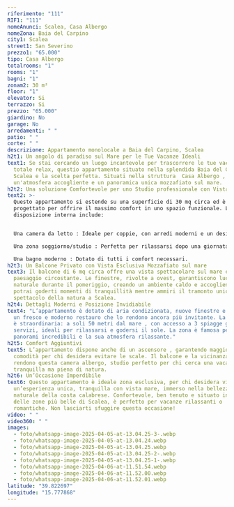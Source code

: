 ```yaml
---
riferimento: "111"
RIF1: "111"
nomeAnunci: Scalea, Casa Albergo
nomeZona: Baia del Carpino
city1: Scalea
street1: San Severino
prezzo1: "65.000"
tipo: Casa Albergo
totalrooms: "1"
rooms: "1"
bagni: "1"
zonam2: 30 m²
floor: "1"
elevator: Si
terrazzo: Si
prezzo: "65.000"
giardino: No
garage: No
arredamenti: " "
patio: " "
corte: " "
descrizione: Appartamento monolocale a Baia del Carpino, Scalea
h2t1: Un angolo di paradiso sul Mare per le Tue Vacanze Ideali
text1: Se stai cercando un luogo incantevole per trascorrere le tue vacanze in
  totale relax, questio appartamento situato nella splendida Baia del Carpino a
  Scalea e la scelta perfetta. Situati nella struttura  Casa Albergo , offrono
  un'atmosfera accogliente e un panoramica unica mozzafiato sul mare.
h2t2: Una soluzione Comfortevole per uno Studio professionale con Vista sul Mare
text2: >-
  Questo appartamento si estende su una superficie di 30 mq circa ed è
  progettato per offrire il massimo comfort in uno spazio funzionale. La
  disposizione interna include:


  Una camera da letto : Ideale per coppie, con arredi moderni e un design accogliente.

  Una zona soggiorno/studio : Perfetta per rilassarsi dopo una giornata al mare.

  Una bagno moderno : Dotato di tutti i comfort necessari.
h2t3: Un Balcone Privato con Vista Esclusiva Mozzafiato sul mare
text3: Il balcone di 6 mq circa offre una vista spettacolare sul mare e sul
  paesaggio circostante. Le finestre, rivolte a ovest, garantiscono luce
  naturale durante il pomeriggio, creando un ambiente caldo e accogliente. Qui
  potrai goderti momenti di tranquillità mentre ammiri il tramonto unico
  spettacolo della natura a Scalea.
h2t4: Dettagli Moderni e Posizione Invidiabile
text4: "L’appartamento è dotato di aria condizionata, nuove finestre e porte, e
  un fresco e moderno restauro che lo rendono ancora più invitante. La posizione
  è straordinaria: a soli 50 metri dal mare , con accesso a 3 spiagge gratuite,
  servizi, ideali per rilassarsi e godersi il sole. La zona è famosa per i suoi
  panorami incredibili e la sua atmosfera rilassante."
h2t5: Comfort Aggiuntivi
text5: L’appartamento dispone anche di un ascensore , garantendo maggiore
  comodità per chi desidera evitare le scale. Il balcone e la vicinanza al mare
  rendono questa camera albergo, studio perfetto per chi cerca una vacanza
  tranquilla ma piena di natura.
h2t6: Un’Occasione Imperdibile
text6: Questo appartamento è ideale zona esclusiva, per chi desidera vivere
  un’esperienza unica, tranquilla con vista mare, immerso nella bellezza
  naturale della costa calabrese. Confortevole, ben tenuto e situato in una
  delle zone più belle di Scalea, è perfetto per vacanze rilassanti o
  romantiche. Non lasciarti sfuggire questa occasione!
video: " "
video360: " "
images:
  - foto/whatsapp-image-2025-04-05-at-13.04.25-3-.webp
  - foto/whatsapp-image-2025-04-05-at-13.04.24.webp
  - foto/whatsapp-image-2025-04-05-at-13.04.25.webp
  - foto/whatsapp-image-2025-04-05-at-13.04.25-2-.webp
  - foto/whatsapp-image-2025-04-05-at-13.04.25-1-.webp
  - foto/whatsapp-image-2025-04-06-at-11.51.54.webp
  - foto/whatsapp-image-2025-04-06-at-11.52.00.webp
  - foto/whatsapp-image-2025-04-06-at-11.52.01.webp
latitude: "39.822697"
longitude: "15.777868"
---
```

